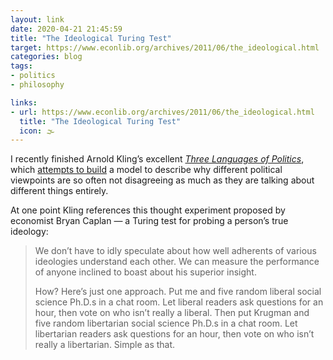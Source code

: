 ```yaml
---
layout: link
date: 2020-04-21 21:45:59
title: "The Ideological Turing Test"
target: https://www.econlib.org/archives/2011/06/the_ideological.html
categories: blog
tags:
- politics
- philosophy

links:
- url: https://www.econlib.org/archives/2011/06/the_ideological.html
  title: "The Ideological Turing Test"
  icon: 🌫
---
```


I recently finished Arnold Kling’s excellent _[Three Languages of Politics](/books/kling-the-three-languages-of-politics/ "The Three Languages of Politics")_, which [attempts to build](/post/three-languages/ "Three Languages") a model to describe why different political viewpoints are so often not disagreeing as much as they are talking about different things entirely.

At one point Kling references this thought experiment proposed by economist Bryan Caplan — a Turing test for probing a person’s true ideology:

> We don’t have to idly speculate about how well adherents of various ideologies understand each other.  We can measure the performance of anyone inclined to boast about his superior insight.
>
> How?  Here’s just one approach.  Put me and five random liberal social science Ph.D.s in a chat room.  Let liberal readers ask questions for an hour, then vote on who isn’t really a liberal.  Then put Krugman and five random libertarian social science Ph.D.s in a chat room.  Let libertarian readers ask questions for an hour, then vote on who isn’t really a libertarian.  Simple as that.

